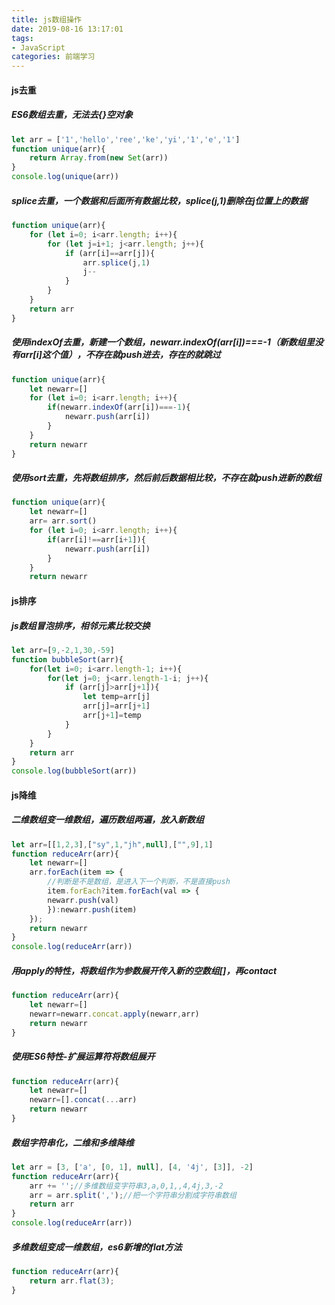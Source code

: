 ```yaml
---
title: js数组操作
date: 2019-08-16 13:17:01
tags: 
- JavaScript
categories: 前端学习
---
```

#### js去重
##### ES6数组去重，无法去{}空对象
``` js
let arr = ['1','hello','ree','ke','yi','1','e','1']
function unique(arr){
    return Array.from(new Set(arr))
}
console.log(unique(arr))
```
##### splice去重，一个数据和后面所有数据比较，splice(j,1)删除在j位置上的数据
``` js
function unique(arr){
    for (let i=0; i<arr.length; i++){
        for (let j=i+1; j<arr.length; j++){
            if (arr[i]==arr[j]){
                arr.splice(j,1)
                j--
            }
        }
    }
    return arr
}
```

<!-- more -->

##### 使用indexOf去重，新建一个数组，newarr.indexOf(arr[i])===-1（新数组里没有arr[i]这个值），不存在就push进去，存在的就跳过
``` js
function unique(arr){
    let newarr=[]
    for (let i=0; i<arr.length; i++){
        if(newarr.indexOf(arr[i])===-1){
            newarr.push(arr[i])
        }
    }
    return newarr
}
```
##### 使用sort去重，先将数组排序，然后前后数据相比较，不存在就push进新的数组
``` js
function unique(arr){
    let newarr=[]
    arr= arr.sort()
    for (let i=0; i<arr.length; i++){
        if(arr[i]!==arr[i+1]){
            newarr.push(arr[i])
        }
    }
    return newarr
```
#### js排序
##### js数组冒泡排序，相邻元素比较交换
``` js
let arr=[9,-2,1,30,-59]
function bubbleSort(arr){
    for(let i=0; i<arr.length-1; i++){
        for(let j=0; j<arr.length-1-i; j++){
            if (arr[j]>arr[j+1]){
                let temp=arr[j]
                arr[j]=arr[j+1]
                arr[j+1]=temp
            }
        }
    }
    return arr
}
console.log(bubbleSort(arr))
```
#### js降维
##### 二维数组变一维数组，遍历数组两遍，放入新数组
``` js
let arr=[[1,2,3],["sy",1,"jh",null],["",9],1]
function reduceArr(arr){
    let newarr=[]
    arr.forEach(item => {
        //判断是不是数组，是进入下一个判断，不是直接push
        item.forEach?item.forEach(val => {
        newarr.push(val)
        }):newarr.push(item)
    });
    return newarr
}
console.log(reduceArr(arr))
```
##### 用apply的特性，将数组作为参数展开传入新的空数组[]，再contact
``` js
function reduceArr(arr){
    let newarr=[]
    newarr=newarr.concat.apply(newarr,arr)
    return newarr
}
```
##### 使用ES6特性-扩展运算符将数组展开
``` js
function reduceArr(arr){
    let newarr=[]
    newarr=[].concat(...arr)
    return newarr  
}
```
##### 数组字符串化，二维和多维降维
``` js
let arr = [3, ['a', [0, 1], null], [4, '4j', [3]], -2]
function reduceArr(arr){
    arr += '';//多维数组变字符串3,a,0,1,,4,4j,3,-2
    arr = arr.split(',');//把一个字符串分割成字符串数组
    return arr
}
console.log(reduceArr(arr))
```
##### 多维数组变成一维数组，es6新增的flat方法
``` js
function reduceArr(arr){
    return arr.flat(3); 
}
```
